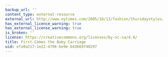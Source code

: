 ```yaml
---
backup_url: ''
content_type: external-resource
external_url: http://www.nytimes.com/2005/10/13/fashion/thursdaystyles/13BANKS.html
has_external_licence_warning: true
has_external_license_warning: true
is_broken: ''
license: https://creativecommons.org/licenses/by-nc-sa/4.0/
title: First Comes the Baby Carriage
uid: efa9a217-1e22-4796-be9e-b43669740297
---
```

